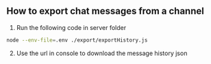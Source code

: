 ## How to export chat messages from a channel
1. Run the following code in server folder
```sh
node --env-file=.env ./export/exportHistory.js
```
2. Use the url in console to download the message history json